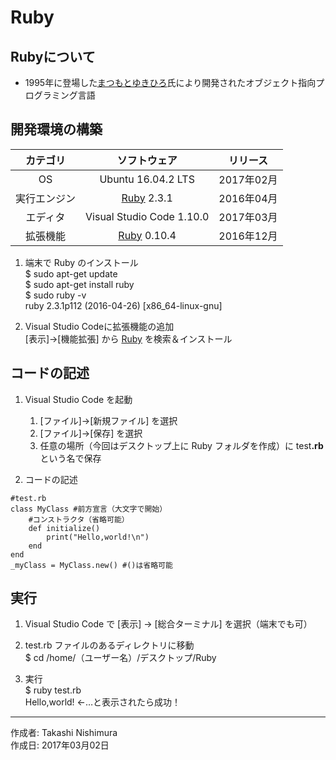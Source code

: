 # Ruby

## Rubyについて

* 1995年に登場した[まつもとゆきひろ](http://bit.ly/2a8pfxb)氏により開発されたオブジェクト指向プログラミング言語

## 開発環境の構築

|カテゴリ|ソフトウェア|リリース|
|:--:|:--:|:--:|
|OS|Ubuntu 16.04.2 LTS|2017年02月|
|実行エンジン|[Ruby](https://www.ruby-lang.org/ja/) 2.3.1|2016年04月|
|エディタ|Visual Studio Code 1.10.0|2017年03月|
|拡張機能|[Ruby](https://marketplace.visualstudio.com/items?itemName=rebornix.Ruby) 0.10.4|2016年12月|

1. 端末で Ruby のインストール  
    $ sudo apt-get update  
    $ sudo apt-get install ruby  
    $ sudo ruby -v  
    ruby 2.3.1p112 (2016-04-26) [x86_64-linux-gnu]

1. Visual Studio Codeに拡張機能の追加  
    [表示]→[機能拡張] から [Ruby](https://marketplace.visualstudio.com/items?itemName=rebornix.Ruby) を検索＆インストール

## コードの記述

1. Visual Studio Code を起動
    1. [ファイル]→[新規ファイル] を選択
    1. [ファイル]→[保存] を選択
    1. 任意の場所（今回はデスクトップ上に Ruby フォルダを作成）に test<b>.rb</b> という名で保存  

1. コードの記述
```
#test.rb
class MyClass #前方宣言（大文字で開始）
    #コンストラクタ（省略可能）
    def initialize()
        print("Hello,world!\n")
    end
end
_myClass = MyClass.new() #()は省略可能
```

## 実行

1. Visual Studio Code で [表示] → [総合ターミナル] を選択（端末でも可）

1. test.rb ファイルのあるディレクトリに移動  
$ cd /home/（ユーザー名）/デスクトップ/Ruby

1. 実行  
$ ruby test.rb  
Hello,world! ←…と表示されたら成功！  

***
作成者: Takashi Nishimura  
作成日: 2017年03月02日